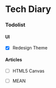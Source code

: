 # Tech Diary

### Todolist

#### UI

- [x] Redesign Theme


#### Articles

- [ ] HTML5 Canvas
- [ ] MEAN

